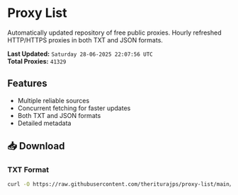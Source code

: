 # Proxy List

Automatically updated repository of free public proxies. Hourly refreshed HTTP/HTTPS proxies in both TXT and JSON formats.

**Last Updated:** `Saturday 28-06-2025 22:07:56 UTC`  
**Total Proxies:** `41329`

## Features
- Multiple reliable sources
- Concurrent fetching for faster updates
- Both TXT and JSON formats
- Detailed metadata

## 📥 Download

### TXT Format
```bash
curl -O https://raw.githubusercontent.com/theriturajps/proxy-list/main/proxies.txt